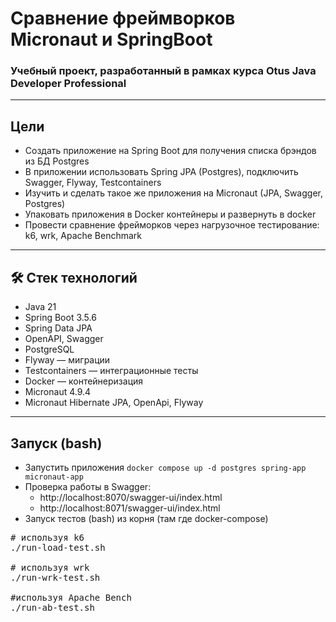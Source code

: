 # Сравнение фреймворков Micronaut и SpringBoot

### Учебный проект, разработанный в рамках курса **Otus Java Developer Professional**

---

## Цели

- Создать приложение на Spring Boot для получения списка брэндов из БД Postgres
- В приложении использовать Spring JPA (Postgres), подключить Swagger, Flyway, Testcontainers
- Изучить и сделать такое же приложения на Micronaut (JPA, Swagger, Postgres)
- Упаковать приложения в Docker контейнеры и развернуть в docker
- Провести сравнение фрейморков через нагрузочное тестирование: k6, wrk, Apache Benchmark

---

## 🛠 Стек технологий

-	Java 21
-	Spring Boot 3.5.6
-	Spring Data JPA
-	OpenAPI, Swagger
-	PostgreSQL
-	Flyway — миграции
-	Testcontainers — интеграционные тесты
-	Docker — контейнеризация
-	Micronaut 4.9.4
-	Micronaut Hibernate JPA, OpenApi, Flyway

---

## Запуск (bash)

* Запустить приложения `docker compose up -d postgres spring-app micronaut-app`
* Проверка работы в Swagger: 
   * http://localhost:8070/swagger-ui/index.html
   * http://localhost:8071/swagger-ui/index.html
* Запуск тестов (bash) из корня (там где docker-compose)
<pre>
# используя k6
./run-load-test.sh   

# используя wrk
./run-wrk-test.sh

#используя Apache Bench
./run-ab-test.sh

</pre>
